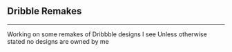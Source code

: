 ## Dribble Remakes
--- 

Working on some remakes of Dribbble designs I see
Unless otherwise stated no designs are owned by me